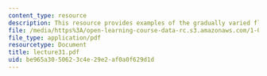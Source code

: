 ```yaml
---
content_type: resource
description: This resource provides examples of the gradually varied flow profiles.
file: /media/https%3A/open-learning-course-data-rc.s3.amazonaws.com/1-060-engineering-mechanics-ii-spring-2006/be965a3050623c4e29e2af0a0f629d1d_lecture31.pdf
file_type: application/pdf
resourcetype: Document
title: lecture31.pdf
uid: be965a30-5062-3c4e-29e2-af0a0f629d1d
---
```

